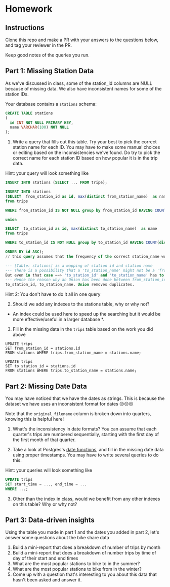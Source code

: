# Homework

## Instructions

Clone this repo and make a PR with your answers to the questions below, and tag your reviewer in the PR.

Keep good notes of the queries you run.

## Part 1: Missing Station Data

As we've discussed in class, some of the station_id columns are NULL because of missing data. We also have inconsistent names for some of the station IDs.

Your database contains a `stations` schema:

```sql
CREATE TABLE stations
(
  id INT NOT NULL PRIMARY KEY,
  name VARCHAR(100) NOT NULL
);
```

1. Write a query that fills out this table. Try your best to pick the correct station name for each ID. You may have to make some manual choices or editing based on the inconsistencies we've found. Do try to pick the correct name for each station ID based on how popular it is in the trip data.

Hint: your query will look something like

```sql
INSERT INTO stations (SELECT ... FROM tripe);
```

``` sql
INSERT INTO stations
(SELECT  from_station_id as id, max(distinct from_station_name)  as name
from trips

WHERE from_station_id IS NOT NULL group by from_station_id HAVING COUNT(distinct from_station_name) = 1 OR COUNT(distinct from_station_name) > 1

union

SELECT  to_station_id as id, max(distinct to_station_name)  as name
from trips

WHERE to_station_id IS NOT NULL group by to_station_id HAVING COUNT(distinct to_station_name) = 1 OR COUNT(distinct to_station_name) > 1

ORDER BY id ASC);
// this query assumes that the frequency of the correct station_name would be more than the frequency of the incorrect one for a particular station_id ==> hence the use of the max aggregate function.

--- [Table: stations] is a mapping of station id and station name
--- There is a possibility that a 'to_station_name' might not be a 'from_station_name'
But even in that case ==> 'to_station_id' and 'to_station_name' has to be inserted in [Table: stations]
--- Hence the reason why an Union has been done between from_station_id, from_station_name AND
to_station_id, to_station_name. Union removes duplicates. 

```

Hint 2: You don't have to do it all in one query

2. Should we add any indexes to the stations table, why or why not?

- An index could be used here to speed up the searching but it would be more effective/useful in a larger database \*.

3. Fill in the missing data in the `trips` table based on the work you did above

```
UPDATE trips
SET from_station_id = stations.id
FROM stations WHERE trips.from_station_name = stations.name;

UPDATE trips
SET to_station_id = stations.id
FROM stations WHERE trips.to_station_name = stations.name;

```

## Part 2: Missing Date Data

You may have noticed that we have the dates as strings. This is because the dataset we have uses an inconsistent format for dates 😔😔😔

Note that the `original_filename` column is broken down into quarters, knowing this is helpful here!

1. What's the inconsistency in date formats? You can assume that each quarter's trips are numbered sequentially, starting with the first day of the first month of that quarter.

2. Take a look at Postgres's [date functions](https://www.postgresql.org/docs/12/functions-datetime.html), and fill in the missing date data using proper timestamps. You may have to write several queries to do this.

Hint: your queries will look something like

```sql
UPDATE trips
SET start_time = ..., end_time = ...
WHERE ...;
```

3. Other than the index in class, would we benefit from any other indexes on this table? Why or why not?

## Part 3: Data-driven insights

Using the table you made in part 1 and the dates you added in part 2, let's answer some questions about the bike share data

1. Build a mini-report that does a breakdown of number of trips by month
2. Build a mini-report that does a breakdown of number trips by time of day of their start and end times
3. What are the most popular stations to bike to in the summer?
4. What are the most popular stations to bike from in the winter?
5. Come up with a question that's interesting to you about this data that hasn't been asked and answer it.
